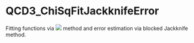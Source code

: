 # QCD3_ChiSqFitJackknifeError
Fitting functions via <img src="https://render.githubusercontent.com/render/math?math=\chi^2"> method and error estimation via blocked Jackknife method.
